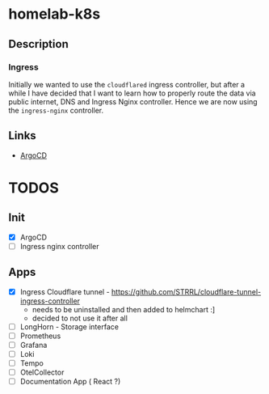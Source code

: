 # homelab-k8s

## Description

### Ingress
Initially we wanted to use the `cloudflared` ingress controller, but after a while I have decided that I want to learn how to properly route the data via public internet, DNS and Ingress Nginx controller. Hence we are now using the `ingress-nginx` controller.

## Links

- [ArgoCD](http://argocd.zilinek.fun)


# TODOS

## Init 

- [x] ArgoCD
- [ ] Ingress nginx controller 
## Apps

- [x] Ingress Cloudflare tunnel - https://github.com/STRRL/cloudflare-tunnel-ingress-controller
    - needs to be uninstalled and then added to helmchart :]
    - decided to not use it after all
- [ ] LongHorn - Storage interface
- [ ] Prometheus
- [ ] Grafana
- [ ] Loki
- [ ] Tempo
- [ ] OtelCollector
- [ ] Documentation App ( React ?)
